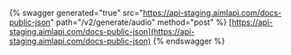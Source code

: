 {% swagger generated="true" src="https://api-staging.aimlapi.com/docs-public-json" path="/v2/generate/audio" method="post"
%}
[https://api-staging.aimlapi.com/docs-public-json](https://api-staging.aimlapi.com/docs-public-json)
{% endswagger %}